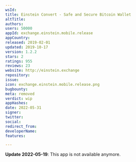 ```yaml
---
wsId: 
title: Einstein Convert - Safe and Secure Bitcoin Wallet
altTitle: 
authors: 
users: 50000
appId: exchange.einstein.mobile.release
appCountry: 
released: 2019-02-01
updated: 2019-10-17
version: 1.2.2
stars: 2
ratings: 955
reviews: 23
website: http://einstein.exchange
repository: 
issue: 
icon: exchange.einstein.mobile.release.png
bugbounty: 
meta: removed
verdict: wip
appHashes: 
date: 2022-05-31
signer: 
twitter: 
social: 
redirect_from: 
developerName: 
features: 

---
```


**Update 2022-05-19**: This app is not available anymore.

